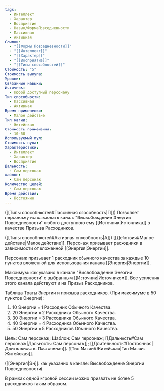 ```yaml
---
tags:
  - Интеллект
  - Характер
  - Восприятие
  - Навык/ФормаПовседневности
  - Пассивная
  - Активная
Ссылки:
  - "[[Формы Повседневности]]"
  - "[[Интеллект]]"
  - "[[Характер]]"
  - "[[Восприятие]]"
  - "[[Типы способностей]]"
Стоимость: "5"
Стоимость выкупа: 
Уровни: 
Связанные навыки: 
Источник:
  - Любой доступный персонажу
Тип способности:
  - Пассивная
  - Активная
Время применения:
  - Малое действие
Тип магии:
  - Житейская
Стоимость применения:
  - 10-50
Используемый пул: 
Стоимость пула: 
Характеристики:
  - Интеллект
  - Характер
  - Восприятие
Дальность:
  - Сам персонаж
Шаблон:
  - Сам персонаж
Количество целей:
  - Сам персонаж
Время действия:
  - Постоянно
---
```

([[Типы способностей#Пассивная способность|П]]) Позволяет персонажу использовать канал: "Высвобождение Энергии Повседневности" любого доступного ему [[Источник|Источника]] в качестве Призыва Расходников.

([[Типы способностей#Активная способность|А]]) [[Действия#Малое действие|Малое действие]]. Персонаж призывает расходники в зависимости от вложенной [[Энергия|Энергии]]. 

Персонаж призывает 1 расходник обычного качества за каждые 10 пунктов вложенной для использования канала [[Энергия|Энергии]].
 
Максимум: как указано в канале "Высвобождение Энергии Повседневности" с выбранным [[Источник|Источником]]. Все усиления этого канала действуют и на Призыв Расходников.

Таблица Траты Энергии и призыва расходников.
(При максимуме в 50 пунктов Энергии):

1. 10 Энергии = 1 Расходник Обычного Качества. 
2. 20 Энергии = 2 Расходника Обычного Качества. 
3. 30 Энергии = 3 Расходника Обычного Качества. 
4. 40 Энергии = 4 Расходника Обычного Качества. 
5. 50 Энергии = 5 Расходников Обычного Качества. 

Цель: Сам персонаж; Шаблон: Сам персонаж; [[Дальность#Сам персонаж|Дальность: Сам персонаж]]; [[Длительность#Постоянная|Длительность: Постоянная]]. [[Тип Магии#Житейская|Тип Магии: Житейская]]. 

([[Энергия|Эн]]: как указанно в канале: Высвобождение Энергии Повседневности)

В рамках одной игровой сессии можно призвать не более 5 расходников таким образом. 